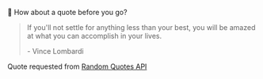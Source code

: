 📣 How about a quote before you go?

> If you'll not settle for anything less than your best, you will be amazed at what you can accomplish in your lives.
>
> <p>- Vince Lombardi</p>

Quote requested from [Random Quotes API](https://github.com/lukePeavey/quotable)
